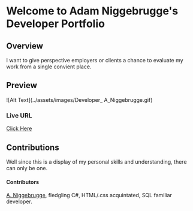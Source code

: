 # Welcome to Adam Niggebrugge's Developer Portfolio

## Overview
I want to give perspective employers or clients a chance to evaluate my work from a single convient place.

## Preview
![Alt Text](../assets/images/Developer_ A_Niggebrugge.gif)

### Live URL
[Click Here](https://adam-niggebrugge.github.io/Adam_Niggebrugge_Developer_Portfolio/)

## Contributions
Well since this is a display of my personal skills and understanding, there can only be one.
#### Contributors
[A. Niggebrugge](https://github.com/adam-niggebrugge), fledgling C#, HTML/.css acquintated, SQL familiar developer.  
